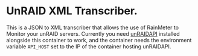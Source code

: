 # UnRAID XML Transcriber.

This is a JSON to XML transcriber that allows the use of RainMeter to Monitor your unRAID servers. Currently you need [unRAIDAPI](https://tinyurl.com/y5zwvfx3) installed alongside this container to work, and the container needs the environment variable `API_HOST` set to the IP of the container hosting unRAIDAPI.